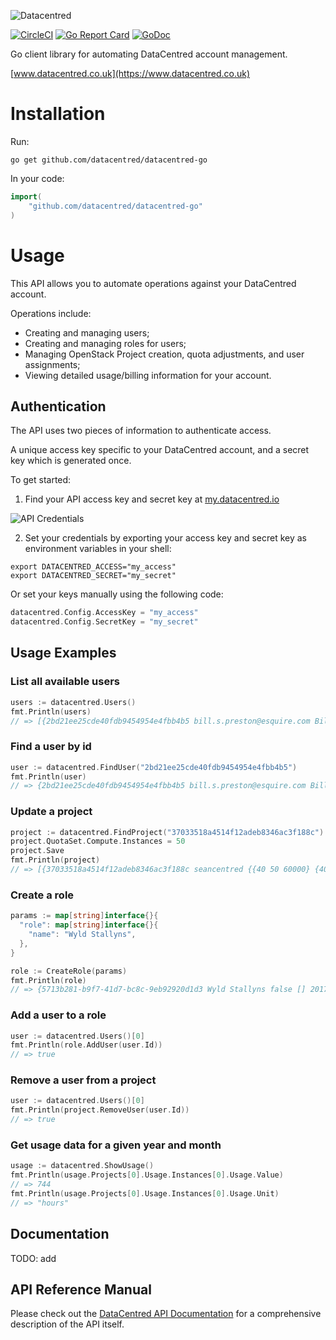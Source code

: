 ![Datacentred](https://assets-cdn.datacentred.io/assets/DC_Mono_B-903aac5ca4f5c6887193d880dbd1196deb8a978027eef5cb32de78b66d085935.png)

[![CircleCI](https://circleci.com/gh/datacentred/datacentred-go.svg?style=svg)](https://circleci.com/gh/datacentred/datacentred-go) [![Go Report Card](https://goreportcard.com/badge/github.com/datacentred/datacentred-go)](https://goreportcard.com/report/github.com/datacentred/datacentred-go) [![GoDoc](https://godoc.org/github.com/datacentred/datacentred-go?status.svg)](https://godoc.org/github.com/datacentred/datacentred-go)

Go client library for automating DataCentred account management.

[www.datacentred.co.uk](https://www.datacentred.co.uk)

# Installation

Run:

```
go get github.com/datacentred/datacentred-go
```

In your code:

```go
import(
    "github.com/datacentred/datacentred-go"
)
```

# Usage

This API allows you to automate operations against your DataCentred account.

Operations include:

* Creating and managing users;
* Creating and managing roles for users;
* Managing OpenStack Project creation, quota adjustments, and user assignments;
* Viewing detailed usage/billing information for your account.

## Authentication

The API uses two pieces of information to authenticate access.

A unique access key specific to your DataCentred account, and a secret key which is generated once.

To get started:

1. Find your API access key and secret key at [my.datacentred.io](https://my.datacentred.io)

![API Credentials](https://user-images.githubusercontent.com/98526/30334767-79f4617c-97d8-11e7-962c-ec3115d13896.png)

2. Set your credentials by exporting your access key and secret key as environment variables in your shell:

```
export DATACENTRED_ACCESS="my_access"
export DATACENTRED_SECRET="my_secret"
```

Or set your keys manually using the following code:

```go
datacentred.Config.AccessKey = "my_access"
datacentred.Config.SecretKey = "my_secret"
```

## Usage Examples

### List all available users

```go
users := datacentred.Users()
fmt.Println(users)
// => [{2bd21ee25cde40fdb9454954e4fbb4b5 bill.s.preston@esquire.com Bill Preston 2015-02-13 11:07:00 +0000 UTC 2017-09-26 09:11:38 +0000 UTC } {69a34c127dcb439fa9366762234687ac ted.theodore@logan.com Ted Logan 2014-08-22 14:32:31 +0000 UTC 2017-09-21 14:55:43 +0000 UTC }]
```

### Find a user by id

```go
user := datacentred.FindUser("2bd21ee25cde40fdb9454954e4fbb4b5")
fmt.Println(user)
// => {2bd21ee25cde40fdb9454954e4fbb4b5 bill.s.preston@esquire.com Bill Preston 2015-02-13 11:07:00 +0000 UTC 2017-09-26 09:11:38 +0000 UTC } 
```

### Update a project

```go
project := datacentred.FindProject("37033518a4514f12adeb8346ac3f188c")
project.QuotaSet.Compute.Instances = 50
project.Save
fmt.Println(project)
// => [{37033518a4514f12adeb8346ac3f188c seancentred {{40 50 60000} {40 10 5} {0 10 50 10 10 100 10}} 2015-04-09 08:14:19 +0000 UTC 2016-12-08 11:44:05 +0000 UTC}
```

### Create a role

```go
params := map[string]interface{}{
  "role": map[string]interface{}{
    "name": "Wyld Stallyns",
  },
}

role := CreateRole(params)
fmt.Println(role)
// => {5713b281-b9f7-41d7-bc8c-9eb92920d1d3 Wyld Stallyns false [] 2017-09-26 09:42:56 +0000 UTC 2017-09-26 09:42:56 +0000 UTC}
```

### Add a user to a role

```go
user := datacentred.Users()[0]
fmt.Println(role.AddUser(user.Id))
// => true
```

### Remove a user from a project

```go
user := datacentred.Users()[0]
fmt.Println(project.RemoveUser(user.Id))
// => true
```

### Get usage data for a given year and month


```go
usage := datacentred.ShowUsage()
fmt.Println(usage.Projects[0].Usage.Instances[0].Usage.Value)
// => 744
fmt.Println(usage.Projects[0].Usage.Instances[0].Usage.Unit)
// => "hours"
```

## Documentation

TODO: add

## API Reference Manual

Please check out the [DataCentred API Documentation](https://my.datacentred.io/api/docs/v1) for a comprehensive description of the API itself.
